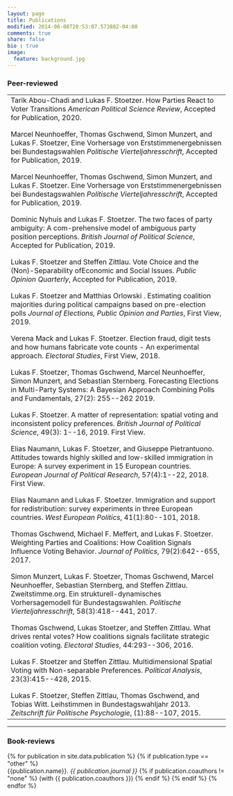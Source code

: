 ```yaml
---
layout: page
title: Publications
modified: 2014-08-08T20:53:07.573882-04:00
comments: true
share: false
bio : true
image:
  feature: background.jpg
---
```



<h3>Peer-reviewed</h3>

<table>

  <tr valign="top">
<td class="bibtexitem">
Tarik Abou-Chadi and Lukas F. Stoetzer. How Parties React to Voter Transitions  <em>American Political Science Review</em>, Accepted for Publication, 2020.
</td>
</tr>

<tr class="spacer"><td></td></tr>
<tr class="spacer"><td></td></tr>

  <tr valign="top">
<td class="bibtexitem">
Marcel Neunhoeffer, Thomas Gschwend, Simon Munzert, and Lukas F. Stoetzer, Eine Vorhersage  von  Erststimmenergebnissen  bei  Bundestagswahlen  <em>Politische Vierteljahresschrift</em>, Accepted for Publication, 2019.
</td>
</tr>

<tr class="spacer"><td></td></tr>
<tr class="spacer"><td></td></tr>

  <tr valign="top">
<td class="bibtexitem">
Marcel Neunhoeffer, Thomas Gschwend, Simon Munzert, and Lukas F. Stoetzer. Eine Vorhersage  von  Erststimmenergebnissen  bei  Bundestagswahlen  <em>Politische Vierteljahresschrift</em>, Accepted for Publication, 2019.
</td>
</tr>

<tr class="spacer"><td></td></tr>
<tr class="spacer"><td></td></tr>

  <tr valign="top">
<td class="bibtexitem">
Dominic Nyhuis and  Lukas F. Stoetzer. The two faces of party ambiguity: A com-prehensive  model  of  ambiguous  party  position  perceptions.
 <em>British Journal of Political Science</em>, Accepted for Publication, 2019.
</td>
</tr>

<tr class="spacer"><td></td></tr>
<tr class="spacer"><td></td></tr>

<tr valign="top">
<td class="bibtexitem">
Lukas F. Stoetzer and  Steffen Zittlau.
Vote Choice and the (Non)-Separability ofEconomic and Social Issues.
 <em>Public Opinion Quarterly</em>, Accepted for Publication, 2019.
</td>
</tr>

<tr class="spacer"><td></td></tr>
<tr class="spacer"><td></td></tr>

<tr valign="top">
<td class="bibtexitem">
Lukas F. Stoetzer and  Matthias Orlowski .
Estimating coalition majorities during political campaigns based on pre-election polls
 <em>Journal of Elections, Public Opinion and Parties</em>, First View, 2019.
</td>
</tr>

<tr class="spacer"><td></td></tr>
<tr class="spacer"><td></td></tr>

<tr valign="top">
<td class="bibtexitem">
Verena Mack and Lukas&nbsp;F. Stoetzer.
 Election fraud, digit tests and how humans fabricate vote counts -
  An experimental approach.
 <em>Electoral Studies</em>, First View, 2018.
</td>
</tr>

<tr class="spacer"><td></td></tr>
<tr class="spacer"><td></td></tr>

<tr valign="top">
<td class="bibtexitem">
Lukas&nbsp;F. Stoetzer, Thomas Gschwend, Marcel Neunhoeffer, Simon Munzert, and
  Sebastian Sternberg.
 Forecasting Elections in Multi-Party Systems: A Bayesian Approach
  Combining Polls and Fundamentals, 27(2): 255--262 2019.
</td>
</tr>

<tr class="spacer"><td></td></tr>
<tr class="spacer"><td></td></tr>

<tr valign="top">
<td class="bibtexitem">
Lukas&nbsp;F. Stoetzer.
 A matter of representation: spatial voting and inconsistent policy
  preferences.
 <em>British Journal of Political Science</em>, 49(3): 1--16, 2019. First
  View.
</td>
</tr>

<tr class="spacer"><td></td></tr>
<tr class="spacer"><td></td></tr>

<tr valign="top">
<td class="bibtexitem">
Elias Naumann, Lukas F. Stoetzer, and Giuseppe Pietrantuono.
 Attitudes towards highly skilled and low-skilled immigration in
  Europe: A survey experiment in 15 European countries.
 <em>European Journal of Political Research</em>, 57(4):1--22, 2018.
  First View.
</td>
</tr>

<tr class="spacer"><td></td></tr>
<tr class="spacer"><td></td></tr>

<tr valign="top">
<td class="bibtexitem">
Elias Naumann and Lukas&nbsp;F. Stoetzer.
 Immigration and support for redistribution: survey experiments in
  three European countries.
 <em>West European Politics</em>, 41(1):80--101, 2018.
</td>
</tr>

<tr class="spacer"><td></td></tr>
<tr class="spacer"><td></td></tr>

<tr valign="top">
<td class="bibtexitem">
Thomas Gschwend, Michael&nbsp;F. Meffert, and Lukas&nbsp;F. Stoetzer.
 Weighting Parties and Coalitions: How Coalition Signals Influence
  Voting Behavior.
 <em>Journal of Politics</em>, 79(2):642--655, 2017.
</td>
</tr>


<tr class="spacer"><td></td></tr>
<tr class="spacer"><td></td></tr>

<tr valign="top">
<td class="bibtexitem">
Simon Munzert, Lukas&nbsp;F. Stoetzer, Thomas Gschwend, Marcel Neunhoeffer,
  Sebastian Sternberg, and Steffen Zittlau.
 Zweitstimme.org. Ein strukturell-dynamisches Vorhersagemodell
  f&uuml;r Bundestagswahlen.
 <em>Politische Vierteljahresschrift</em>, 58(3):418--441, 2017.
</td>
</tr>

<tr class="spacer"><td></td></tr>
<tr class="spacer"><td></td></tr>

<tr valign="top">
<td class="bibtexitem">
Thomas Gschwend, Lukas Stoetzer, and Steffen Zittlau.
 What drives rental votes? How coalitions signals facilitate
  strategic coalition voting.
 <em>Electoral Studies</em>, 44:293--306, 2016.
</td>
</tr>

<tr class="spacer"><td></td></tr>
<tr class="spacer"><td></td></tr>

<tr valign="top">
<td class="bibtexitem">
Lukas&nbsp;F. Stoetzer and Steffen Zittlau.
 Multidimensional Spatial Voting with Non-separable Preferences.
 <em>Political Analysis</em>, 23(3):415--428, 2015.
</td>
</tr>

<tr class="spacer"><td></td></tr>
<tr class="spacer"><td></td></tr>

<tr valign="top">
<td class="bibtexitem">
Lukas&nbsp;F. Stoetzer, Steffen Zittlau, Thomas Gschwend, and Tobias Witt.
 Leihstimmen in Bundestagswahljahr 2013.
 <em>Zeitschrift f&uuml;r Politische Psychologie</em>, (1):88--107,
  2015.
</td>
</tr>

</table>

<hr>

<h3>Book-reviews</h3>

<dl>
{% for publication in site.data.publication %}
	{% if publication.type == "other" %}
  	<dt>  {{publication.name}}. <i>{{ publication.journal }}</i>
  	{% if publication.coauthors != "none" %} (with {{ publication.coauthors }})
	{% endif %}
	{% endif %}
{% endfor %}
</dl>
